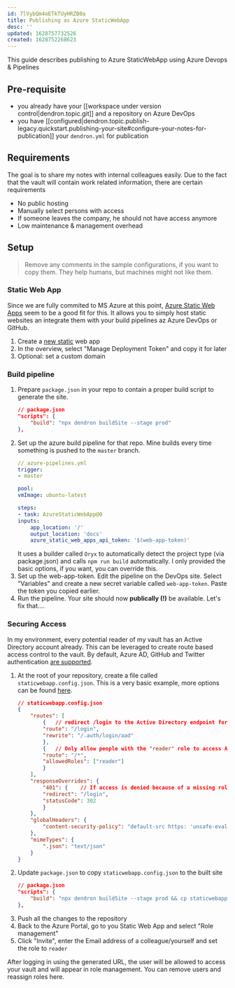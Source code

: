 ```yaml
---
id: 7lVybQm4oETkTUyHRZB0a
title: Publishing as Azure StaticWebApp
desc: ''
updated: 1628757732526
created: 1628752268623
---
```


This guide describes publishing to Azure StaticWebApp using Azure Devops & Pipelines

## Pre-requisite

-   you already have your [[workspace under version control|dendron.topic.git]] and a repository on Azure DevOps
-   you have [[configured|dendron.topic.publish-legacy.quickstart.publishing-your-site#configure-your-notes-for-publication]] your `dendron.yml` for publication

## Requirements

The goal is to share my notes with internal colleagues easily. Due to the fact that the vault will contain work related information, there are certain requirements
- No public hosting
- Manually select persons with access
- If someone leaves the company, he should not have access anymore
- Low maintenance & management overhead

## Setup

> Remove any comments in the sample configurations, if you want to copy them. They help humans, but machines might not like them.

### Static Web App

Since we are fully commited to MS Azure at this point, [Azure Static Web Apps](https://docs.microsoft.com/en-us/azure/static-web-apps/overview) seem to be a good fit for this. It allows you to simply host static websites an integrate them with your build pipelines az Azure DevOps or GitHub.

1. Create a [new static](https://portal.azure.com/#create/Microsoft.StaticApp) web app
1. In the overview, select "Manage Deployment Token" and copy it for later
1. Optional: set a custom domain

### Build pipeline

1. Prepare `package.json` in your repo to contain a proper build script to generate the site.
    ```json
    // package.json
    "scripts": {
        "build": "npx dendron buildSite --stage prod"
    },
    ```
1. Set up the azure build pipeline for that repo. Mine builds every time something is pushed to the `master` branch.
    ```yaml
    // azure-pipelines.yml
    trigger:
    - master

    pool:
    vmImage: ubuntu-latest

    steps:
    - task: AzureStaticWebApp@0
    inputs:
        app_location: '/'
        output_location: 'docs'
        azure_static_web_apps_api_token: '$(web-app-token)'
    ```
    It uses a builder called `Oryx` to automatically detect the project type (via package.json) and calls `npm run build` automatically. I only provided the basic options, if you want, you can override this.
1. Set up the web-app-token. Edit the pipeline on the DevOps site. Select "Variables" and create a new secret variable called `web-app-token`. Paste the token you copied earlier.
1. Run the pipeline. Your site should now **publically (!)** be available. Let's fix that....

### Securing Access

In my environment, every potential reader of my vault has an Active Directory account already. This can be leveraged to create route based access control to the vault. By default, Azure AD, GitHub and Twitter authentication [are supported](https://docs.microsoft.com/en-us/azure/static-web-apps/authentication-authorization).

1. At the root of your repository, create a file called `staticwebapp.config.json`. This is a very basic example, more options can be found [here](https://docs.microsoft.com/en-us/azure/static-web-apps/configuration#example-configuration-file).
    ```json
    // staticwebapp.config.json
    {
        "routes": [
            {   // redirect /login to the Active Directory endpoint for authentication. 
            "route": "/login",
            "rewrite": "/.auth/login/aad"
            },
            {   // Only allow people with the "reader" role to access ANY route.
            "route": "/*",
            "allowedRoles": ["reader"]
            }    
        ],
        "responseOverrides": {
            "401": {    // If access is denied because of a missing role (=anonymous users), redirect them to login.
            "redirect": "/login",
            "statusCode": 302
            }
        },
        "globalHeaders": {
            "content-security-policy": "default-src https: 'unsafe-eval' 'unsafe-inline'; object-src 'none'"
        },
        "mimeTypes": {
            ".json": "text/json"
        }
    }
    ```
1. Update `package.json` to copy `staticwebapp.config.json` to the built site
    ```json
    // package.json
    "scripts": {
        "build": "npx dendron buildSite --stage prod && cp staticwebapp.config.json docs/"
    },
    ```
1. Push all the changes to the repository
1. Back to the Azure Portal, go to you Static Web App and select "Role management"
1. Click "Invite", enter the Email address of a colleague/yourself and set the role to `reader`

After logging in using the generated URL, the user will be allowed to access your vault and will appear in role management. You can remove users and reassign roles here.
